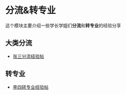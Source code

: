 # 分流&转专业

这个模块主要介绍一些学长学姐们**分流**和**转专业**的经验分享

## 大类分流

- [张三分流经验帖](docs/分流&转专业/分流/张三分流经验帖.md)

## 转专业

- [李四转专业经验帖](docs/分流&转专业/转专业/李四转专业经验帖.md)